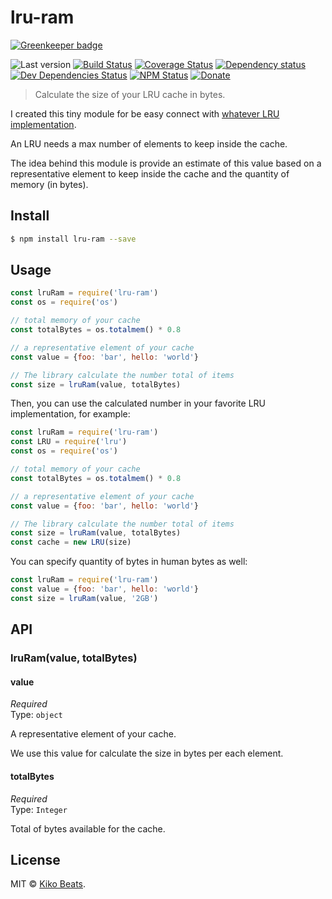 # lru-ram

[![Greenkeeper badge](https://badges.greenkeeper.io/Kikobeats/lru-ram.svg)](https://greenkeeper.io/)

![Last version](https://img.shields.io/github/tag/Kikobeats/lru-ram.svg?style=flat-square)
[![Build Status](https://img.shields.io/travis/Kikobeats/lru-ram/master.svg?style=flat-square)](https://travis-ci.org/Kikobeats/lru-ram)
[![Coverage Status](https://img.shields.io/coveralls/Kikobeats/lru-ram.svg?style=flat-square)](https://coveralls.io/github/Kikobeats/lru-ram)
[![Dependency status](https://img.shields.io/david/Kikobeats/lru-ram.svg?style=flat-square)](https://david-dm.org/Kikobeats/lru-ram)
[![Dev Dependencies Status](https://img.shields.io/david/dev/Kikobeats/lru-ram.svg?style=flat-square)](https://david-dm.org/Kikobeats/lru-ram#info=devDependencies)
[![NPM Status](https://img.shields.io/npm/dm/lru-ram.svg?style=flat-square)](https://www.npmjs.org/package/lru-ram)
[![Donate](https://img.shields.io/badge/donate-paypal-blue.svg?style=flat-square)](https://paypal.me/Kikobeats)

> Calculate the size of your LRU cache in bytes.

I created this tiny module for be easy connect with [whatever LRU implementation](https://github.com/dominictarr/bench-lru).

An LRU needs a max number of elements to keep inside the cache. 

The idea behind this module is provide an estimate of this value based on a representative element to keep inside the cache and the quantity of memory (in bytes).

## Install

```bash
$ npm install lru-ram --save
```

## Usage

```js
const lruRam = require('lru-ram')
const os = require('os')

// total memory of your cache
const totalBytes = os.totalmem() * 0.8

// a representative element of your cache
const value = {foo: 'bar', hello: 'world'}

// The library calculate the number total of items
const size = lruRam(value, totalBytes)
```

Then, you can use the calculated number in your favorite LRU implementation, for example:

```js
const lruRam = require('lru-ram')
const LRU = require('lru')
const os = require('os')

// total memory of your cache
const totalBytes = os.totalmem() * 0.8

// a representative element of your cache
const value = {foo: 'bar', hello: 'world'}

// The library calculate the number total of items
const size = lruRam(value, totalBytes)
const cache = new LRU(size)
```

You can specify quantity of bytes in human bytes as well:

```js
const lruRam = require('lru-ram')
const value = {foo: 'bar', hello: 'world'}
const size = lruRam(value, '2GB')
```

## API

### lruRam(value, totalBytes)

#### value

*Required*<br>
Type: `object`

A representative element of your cache.

We use this value for calculate the size in bytes per each element.

#### totalBytes

*Required*<br>
Type: `Integer`

Total of bytes available for the cache.

## License

MIT © [Kiko Beats](https://github.com/Kikobeats).
